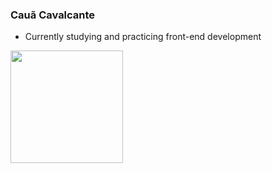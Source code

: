 ### Cauã Cavalcante

- Currently studying and practicing front-end development
<div>
  <img height="180em" src="https://github-readme-stats.vercel.app/api/top-langs/?username=cacatem&theme=dark&show_icons=true&hide_border=false&layout=compact"/>
</div>
